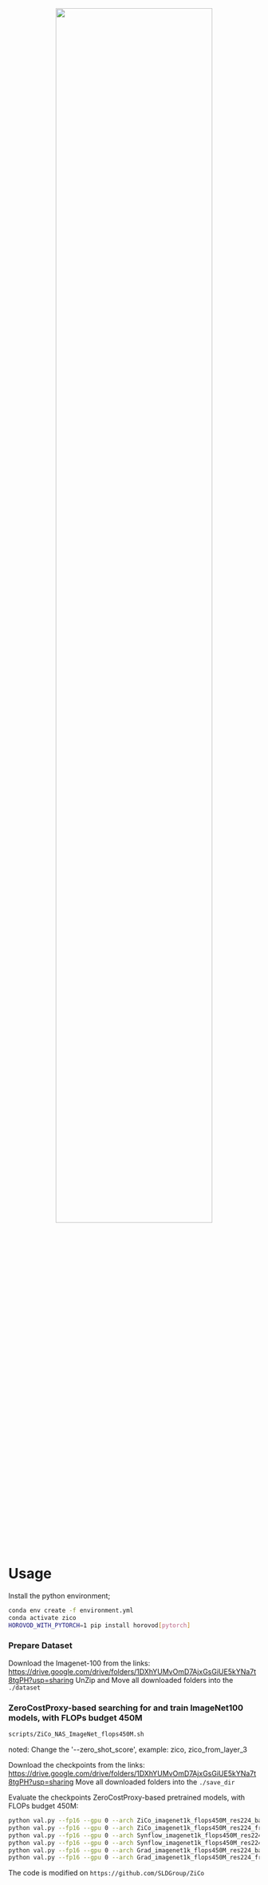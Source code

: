 
<div align="center">
    <a href="./">
        <img src="./figs/zicoall.svg" width="79%"/>
    </a>
</div>


# Usage
Install the python environment; 
``` bash
conda env create -f environment.yml
conda activate zico
HOROVOD_WITH_PYTORCH=1 pip install horovod[pytorch]
```


### Prepare Dataset
Download the Imagenet-100 from the links:
https://drive.google.com/drive/folders/1DXhYUMvOmD7AjxGsGiUE5kYNa7t8tgPH?usp=sharing
UnZip and Move all downloaded folders into the `./dataset`

### ZeroCostProxy-based searching for and train ImageNet100 models, with FLOPs budget 450M

``` bash
scripts/ZiCo_NAS_ImageNet_flops450M.sh
```
noted: Change the '--zero_shot_score', example: zico, zico_from_layer_3

Download the checkpoints from the links:
https://drive.google.com/drive/folders/1DXhYUMvOmD7AjxGsGiUE5kYNa7t8tgPH?usp=sharing
Move all downloaded folders into the `./save_dir`

Evaluate the checkpoints ZeroCostProxy-based pretrained models, with FLOPs budget 450M:
``` bash
python val.py --fp16 --gpu 0 --arch ZiCo_imagenet1k_flops450M_res224_base --ckpt_path=./save_dir/ZiCo_NAS_ImageNet_flops450M_base/student_best-params_rank0.pth --data=$PATH_TO_IMAGENET
python val.py --fp16 --gpu 0 --arch ZiCo_imagenet1k_flops450M_res224_from_layer4 --ckpt_path=./save_dir/ZiCo_NAS_ImageNet_flops450M_from_layer4/student_best-params_rank0.pth --data=$PATH_TO_IMAGENET
python val.py --fp16 --gpu 0 --arch Synflow_imagenet1k_flops450M_res224_base --ckpt_path=./save_dir/Synflow_NAS_ImageNet_flops450M_base/student_best-params_rank0.pth --data=$PATH_TO_IMAGENET
python val.py --fp16 --gpu 0 --arch Synflow_imagenet1k_flops450M_res224_from_layer3 --ckpt_path=./save_dir/Synflow_NAS_ImageNet_flops450M_from_layer3/student_best-params_rank0.pth --data=$PATH_TO_IMAGENET
python val.py --fp16 --gpu 0 --arch Grad_imagenet1k_flops450M_res224_base --ckpt_path=./save_dir/Grad_NAS_ImageNet_flops450M_base/student_best-params_rank0.pth --data=$PATH_TO_IMAGENET
python val.py --fp16 --gpu 0 --arch Grad_imagenet1k_flops450M_res224_from_layer2 --ckpt_path=./save_dir/Grad_NAS_ImageNet_flops450M_from_layer2/student_best-params_rank0.pth --data=$PATH_TO_IMAGENET
```


The code is modified on `https://github.com/SLDGroup/ZiCo`

